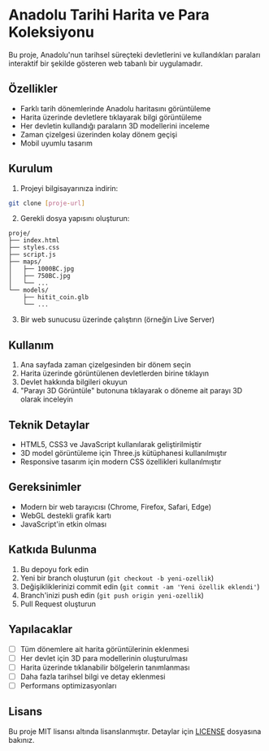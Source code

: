# Anadolu Tarihi Harita ve Para Koleksiyonu

Bu proje, Anadolu'nun tarihsel süreçteki devletlerini ve kullandıkları paraları interaktif bir şekilde gösteren web tabanlı bir uygulamadır.

## Özellikler

- Farklı tarih dönemlerinde Anadolu haritasını görüntüleme
- Harita üzerinde devletlere tıklayarak bilgi görüntüleme
- Her devletin kullandığı paraların 3D modellerini inceleme
- Zaman çizelgesi üzerinden kolay dönem geçişi
- Mobil uyumlu tasarım

## Kurulum

1. Projeyi bilgisayarınıza indirin:
```bash
git clone [proje-url]
```

2. Gerekli dosya yapısını oluşturun:
```
proje/
├── index.html
├── styles.css
├── script.js
├── maps/
│   ├── 1000BC.jpg
│   ├── 750BC.jpg
│   └── ...
└── models/
    ├── hitit_coin.glb
    └── ...
```

3. Bir web sunucusu üzerinde çalıştırın (örneğin Live Server)

## Kullanım

1. Ana sayfada zaman çizelgesinden bir dönem seçin
2. Harita üzerinde görüntülenen devletlerden birine tıklayın
3. Devlet hakkında bilgileri okuyun
4. "Parayı 3D Görüntüle" butonuna tıklayarak o döneme ait parayı 3D olarak inceleyin

## Teknik Detaylar

- HTML5, CSS3 ve JavaScript kullanılarak geliştirilmiştir
- 3D model görüntüleme için Three.js kütüphanesi kullanılmıştır
- Responsive tasarım için modern CSS özellikleri kullanılmıştır

## Gereksinimler

- Modern bir web tarayıcısı (Chrome, Firefox, Safari, Edge)
- WebGL destekli grafik kartı
- JavaScript'in etkin olması

## Katkıda Bulunma

1. Bu depoyu fork edin
2. Yeni bir branch oluşturun (`git checkout -b yeni-ozellik`)
3. Değişikliklerinizi commit edin (`git commit -am 'Yeni özellik eklendi'`)
4. Branch'inizi push edin (`git push origin yeni-ozellik`)
5. Pull Request oluşturun

## Yapılacaklar

- [ ] Tüm dönemlere ait harita görüntülerinin eklenmesi
- [ ] Her devlet için 3D para modellerinin oluşturulması
- [ ] Harita üzerinde tıklanabilir bölgelerin tanımlanması
- [ ] Daha fazla tarihsel bilgi ve detay eklenmesi
- [ ] Performans optimizasyonları

## Lisans

Bu proje MIT lisansı altında lisanslanmıştır. Detaylar için [LICENSE](LICENSE) dosyasına bakınız.
